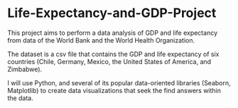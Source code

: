 # Life-Expectancy-and-GDP-Project

This project aims to perform a data analysis of GDP and life expectancy from data of the World Bank and the World Health Organization. 

The dataset is a csv file that contains the GDP and life expectancy of six countries (Chile, Germany, Mexico, the United States of America, and Zimbabwe). 

I will use Python, and several of its popular data-oriented libraries (Seaborn, Matplotlib) to create data visualizations that seek the find answers within the data. 

